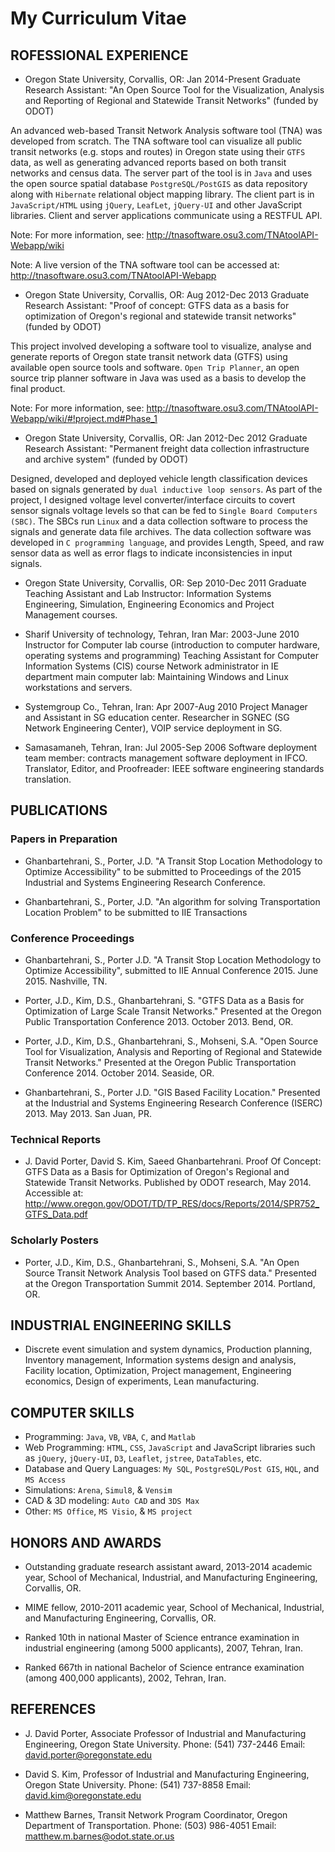 My Curriculum Vitae
=========

ROFESSIONAL EXPERIENCE
-------
* Oregon State University, Corvallis, OR: Jan 2014-Present
 Graduate Research Assistant: "An Open Source Tool for the Visualization, Analysis and Reporting of Regional and Statewide Transit Networks" (funded by ODOT)

 An advanced web-based Transit Network Analysis software tool (TNA) was developed from scratch. The TNA software tool can visualize all public transit networks (e.g. stops and routes) in Oregon state using their `GTFS` data, as well as generating advanced reports based on both transit networks and census data. The server part of the tool is in `Java` and uses the open source spatial database `PostgreSQL/PostGIS` as data repository along with `Hibernate` relational object mapping library. The client part is in `JavaScript/HTML` using `jQuery`, `LeafLet`, `jQuery-UI` and other JavaScript libraries. Client and server applications communicate using a RESTFUL API.
 
 Note: For more information, see: http://tnasoftware.osu3.com/TNAtoolAPI-Webapp/wiki
 
 Note: A live version of the TNA software tool can be accessed at: http://tnasoftware.osu3.com/TNAtoolAPI-Webapp
 
* Oregon State University, Corvallis, OR: Aug 2012-Dec 2013
 Graduate Research Assistant: "Proof of concept: GTFS data as a basis for optimization of Oregon's regional and statewide transit networks" (funded by ODOT)
 
 This project involved developing a software tool to visualize, analyse and generate reports of Oregon state transit network data (GTFS) using available open source tools and software. `Open Trip Planner`, an open source trip planner software in Java was used as a basis to develop the final product.
 
 Note: For more information, see: http://tnasoftware.osu3.com/TNAtoolAPI-Webapp/wiki/#!project.md#Phase_1
 
* Oregon State University, Corvallis, OR: Jan 2012-Dec 2012
 Graduate Research Assistant: "Permanent freight data collection infrastructure and archive system" (funded by ODOT)
 
 Designed, developed and deployed vehicle length classification devices based on signals generated by `dual inductive loop sensors`. As part of the project, I designed voltage level converter/interface circuits to covert sensor signals voltage levels so that can be fed to `Single Board Computers (SBC)`. The SBCs run `Linux` and a data collection software to process the signals and generate data file archives. The data collection software was developed in `C programming language`, and provides Length, Speed, and raw sensor data as well as error flags to indicate inconsistencies in input signals.
 
* Oregon State University, Corvallis, OR: Sep 2010-Dec 2011
 Graduate Teaching Assistant and Lab Instructor: Information Systems Engineering, Simulation, Engineering Economics and Project Management courses.

* Sharif University of technology, Tehran, Iran	Mar: 2003-June 2010
 Instructor for Computer lab course (introduction to computer hardware, operating systems and programming)
 Teaching Assistant for Computer Information Systems (CIS) course
 Network administrator in IE department main computer lab: Maintaining Windows and Linux workstations and servers.
 
* Systemgroup Co., Tehran, Iran: Apr 2007-Aug 2010
 Project Manager and Assistant in SG education center.
 Researcher in SGNEC (SG Network Engineering Center), VOIP service deployment in SG.
 
* Samasamaneh, Tehran, Iran: Jul 2005-Sep 2006
 Software deployment team member: contracts management software deployment in IFCO.
 Translator, Editor, and Proofreader: IEEE software engineering standards translation.

PUBLICATIONS	
-------
### Papers in Preparation

* Ghanbartehrani, S., Porter, J.D. "A Transit Stop Location Methodology to Optimize Accessibility" to be submitted to Proceedings of the 2015 Industrial and Systems Engineering Research Conference.

* Ghanbartehrani, S., Porter, J.D. "An algorithm for solving Transportation Location Problem" to be submitted to IIE Transactions

### Conference Proceedings
	
* Ghanbartehrani, S., Porter J.D. "A Transit Stop Location Methodology to Optimize Accessibility", submitted to IIE Annual Conference 2015. June 2015. Nashville, TN.

* Porter, J.D., Kim, D.S., Ghanbartehrani, S.  "GTFS Data as a Basis for Optimization of Large Scale Transit Networks." Presented at the Oregon Public Transportation Conference 2013. October 2013. Bend, OR.

* Porter, J.D., Kim, D.S., Ghanbartehrani, S., Mohseni, S.A. "Open Source Tool for Visualization, Analysis and Reporting of Regional and Statewide Transit Networks." Presented at the Oregon Public Transportation Conference 2014. October 2014. Seaside, OR.

* Ghanbartehrani, S., Porter J.D. "GIS Based Facility Location." Presented at the Industrial and Systems Engineering Research Conference (ISERC) 2013. May 2013. San Juan, PR.

### Technical Reports

* J. David Porter, David S. Kim, Saeed Ghanbartehrani. Proof Of Concept: GTFS Data as a Basis for Optimization of Oregon's Regional and Statewide Transit Networks. Published by ODOT research, May 2014. Accessible at: http://www.oregon.gov/ODOT/TD/TP_RES/docs/Reports/2014/SPR752_GTFS_Data.pdf

### Scholarly Posters

* Porter, J.D., Kim, D.S., Ghanbartehrani, S., Mohseni, S.A. "An Open Source Transit Network Analysis Tool based on GTFS data." Presented at the Oregon Transportation Summit 2014. September 2014. Portland, OR.

INDUSTRIAL ENGINEERING SKILLS
---------
* Discrete event simulation and system dynamics, Production planning, Inventory management, Information systems design and analysis, Facility location, Optimization, Project management, Engineering economics, Design of experiments, Lean manufacturing. 

COMPUTER SKILLS
---------
* Programming: `Java`, `VB`, `VBA`, `C`, and `Matlab`
* Web Programming: `HTML`, `CSS`, `JavaScript` and JavaScript libraries such as `jQuery`, `jQuery-UI`, `D3`, `Leaflet`, `jstree`, `DataTables`, etc.
* Database and Query Languages: `My SQL`, `PostgreSQL/Post GIS`, `HQL`, and `MS Access`
* Simulations: `Arena`, `Simul8`, & `Vensim`
* CAD & 3D modeling: `Auto CAD` and `3DS Max`
* Other: `MS Office`, `MS Visio`, & `MS project`

HONORS AND AWARDS
----------
* Outstanding graduate research assistant award, 2013-2014 academic year, School of Mechanical, Industrial, and Manufacturing Engineering, Corvallis, OR.

* MIME fellow, 2010-2011 academic year, School of Mechanical, Industrial, and Manufacturing Engineering, Corvallis, OR.

* Ranked 10th in national Master of Science entrance examination in industrial engineering (among 5000 applicants), 2007, Tehran, Iran.

* Ranked 667th in national Bachelor of Science entrance examination (among 400,000 applicants), 2002, Tehran, Iran.

REFERENCES
--------
* J. David Porter, Associate Professor of Industrial and Manufacturing Engineering, Oregon State University.
  Phone: (541) 737-2446
  Email: david.porter@oregonstate.edu

* David S. Kim, Professor of Industrial and Manufacturing Engineering, Oregon State University.
  Phone: (541) 737-8858
  Email: david.kim@oregonstate.edu

* Matthew Barnes, Transit Network Program Coordinator, Oregon Department of Transportation.
  Phone: (503) 986-4051
  Email: matthew.m.barnes@odot.state.or.us